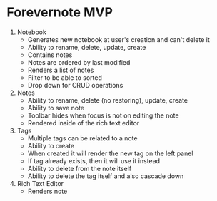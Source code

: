 # Forevernote MVP

1. Notebook
	* Generates new notebook at user's creation and can't delete it
	* Ability to rename, delete, update, create
	* Contains notes
	* Notes are ordered by last modified
	* Renders a list of notes
	* Filter to be able to sorted
	* Drop down for CRUD operations
2. Notes
	* Ability to rename, delete (no restoring), update, create
	* Ability to save note
	* Toolbar hides when focus is not on editing the note
	* Rendered inside of the rich text editor
3. Tags
	* Multiple tags can be related to a note
	* Ability to create
	* When created it will render the new tag on the left panel
	* If tag already exists, then it will use it instead
	* Ability to delete from the note itself
	* Ability to delete the tag itself and also cascade down
4. Rich Text Editor
	* Renders note
